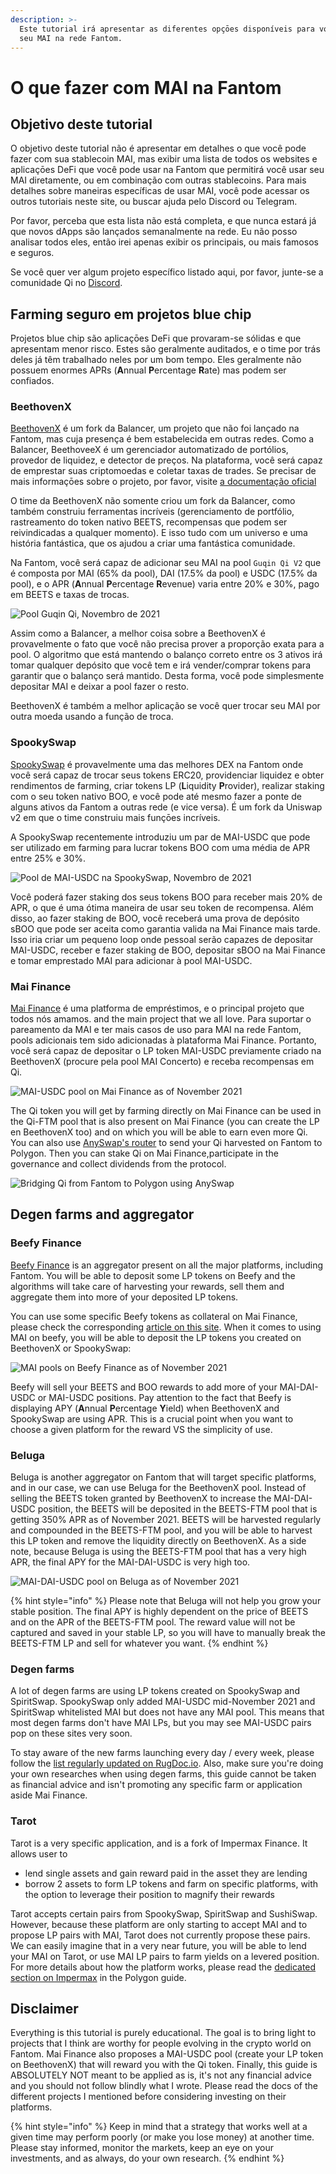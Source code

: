 ```yaml
---
description: >-
  Este tutorial irá apresentar as diferentes opçōes disponíveis para você usar o
  seu MAI na rede Fantom.
---
```


# O que fazer com MAI na Fantom

## Objetivo deste tutorial

O objetivo deste tutorial não é apresentar em detalhes o que você pode fazer com sua stablecoin MAI, mas exibir uma lista de todos os websites e aplicaçōes DeFi que você pode usar na Fantom que permitirá você usar seu MAI diretamente, ou em combinação com outras stablecoins. Para mais detalhes sobre maneiras específicas de usar MAI, você pode acessar os outros tutoriais neste site, ou buscar ajuda pelo Discord ou Telegram.

Por favor, perceba que esta lista não está completa, e que nunca estará já que novos dApps são lançados semanalmente na rede. Eu não posso analisar todos eles, então irei apenas exibir os principais, ou mais famosos e seguros.

Se você quer ver algum projeto específico listado aqui, por favor, junte-se a comunidade Qi no [Discord](https://discord.gg/mQq55j65xJ).

## Farming seguro em projetos blue chip

Projetos blue chip são aplicaçōes DeFi que provaram-se sólidas e que apresentam menor risco. Estes são geralmente auditados, e o time por trás deles já têm trabalhado neles por um bom tempo. Eles geralmente não possuem enormes APRs (**A**nnual **P**ercentage **R**ate) mas podem ser confiados.

### BeethovenX

[BeethovenX](https://app.beets.fi/#/) é um fork da Balancer, um projeto que não foi lançado na Fantom, mas cuja presença é bem estabelecida em outras redes. Como a Balancer, BeethoveeX é um gerenciador automatizado de portólios, provedor de liquidez, e detector de preços. Na plataforma, você será capaz de emprestar suas criptomoedas e coletar taxas de trades. Se precisar de mais informaçōes sobre o projeto, por favor, visite [a documentação oficial](https://docs.beethovenx.io)

O time da BeethovenX não somente criou um fork da Balancer, como também construiu ferramentas incríveis (gerenciamento de portfólio, rastreamento do token nativo BEETS, recompensas que podem ser reivindicadas a qualquer momento). E isso tudo com um universo e uma história fantástica, que os ajudou a criar uma fantástica comunidade.

Na Fantom, você será capaz de adicionar seu MAI na pool `Guqin Qi V2` que é composta por MAI (65% da pool), DAI (17.5% da pool) e USDC (17.5% da pool), e o APR (**A**nnual **P**ercentage **R**evenue) varia entre 20% e 30%, pago em BEETS e taxas de trocas.

![ Pool Guqin Qi, Novembro de 2021](../../.gitbook/assets/MAI-on-FTM.png)

Assim como a Balancer, a melhor coisa sobre a BeethovenX é provavelmente o fato que você não precisa prover a proporção exata para a pool. O algoritmo que está mantendo o balanço correto entre os 3 ativos irá tomar qualquer depósito que você tem e irá vender/comprar tokens para garantir que o balanço será mantido. Desta forma, você pode simplesmente depositar MAI e deixar a pool fazer o resto.

BeethovenX é também a melhor aplicação se você quer trocar seu MAI por outra moeda usando a função de troca.

### SpookySwap

[SpookySwap](https://spookyswap.finance) é provavelmente uma das melhores DEX na Fantom onde você será capaz de trocar seus tokens ERC20, providenciar liquidez e obter rendimentos de farming, criar tokens LP (**L**iquidity **P**rovider), realizar staking com o seu token nativo BOO, e você pode até mesmo fazer a ponte de alguns ativos da Fantom a outras rede (e vice versa). É um fork da Uniswap v2 em que o time construiu mais funçōes incríveis.

A SpookySwap recentemente introduziu um par de MAI-USDC que pode ser utilizado em farming para lucrar tokens BOO com uma média de APR entre 25% e 30%.

![Pool de MAI-USDC na SpookySwap, Novembro de 2021](../../.gitbook/assets/MAI-on-FTM-SpookySwap.png)

Você poderá fazer staking dos seus tokens BOO para receber mais 20% de APR, o que é uma ótima maneira de usar seu token de recompensa. Além disso, ao fazer staking de BOO, você receberá uma prova de depósito sBOO que pode ser aceita como garantia valida na Mai Finance mais tarde. Isso iria criar um pequeno loop onde pessoal serão capazes de depositar MAI-USDC, receber e fazer staking de BOO, depositar sBOO na Mai Finance e tomar emprestado MAI para adicionar à pool MAI-USDC.

### Mai Finance

[Mai Finance](https://app.mai.finance/farm) é uma platforma de empréstimos, e o principal projeto que todos nós amamos. and the main project that we all love. Para suportar o pareamento da MAI e ter mais casos de uso para MAI na rede Fantom, pools adicionais tem sido adicionadas à plataforma Mai Finance. Portanto, você será capaz de depositar o LP token MAI-USDC previamente criado na BeethovenX (procure pela pool MAI Concerto) e receba recompensas em Qi.

![MAI-USDC pool on Mai Finance as of November 2021](../../.gitbook/assets/MAI-on-FTM-Mai-Finance.png)

The Qi token you will get by farming directly on Mai Finance can be used in the Qi-FTM pool that is also present on Mai Finance (you can create the LP en BeethovenX too) and on which you will be able to earn even more Qi. You can also use [AnySwap's router](https://anyswap.exchange/#/router) to send your Qi harvested on Fantom to Polygon. Then you can stake Qi on Mai Finance,participate in the governance and collect dividends from the protocol.

![Bridging Qi from Fantom to Polygon using AnySwap](../../.gitbook/assets/MAI-on-FTM-Qi-Bridge.png)

## Degen farms and aggregator

### Beefy Finance

[Beefy Finance](https://app.beefy.finance/#/fantom) is an aggregator present on all the major platforms, including Fantom. You will be able to deposit some LP tokens on Beefy and the algorithms will take care of harvesting your rewards, sell them and aggregate them into more of your deposited LP tokens.

You can use some specific Beefy tokens as collateral on Mai Finance, please check the corresponding [article on this site](leverage-your-crypto-on-fantom.md#Leverage-your-mooScreamTokens-on-Mai-Finance). When it comes to using MAI on beefy, you will be able to deposit the LP tokens you created on BeethovenX or SpookySwap:

![MAI pools on Beefy Finance as of November 2021](../../.gitbook/assets/MAI-on-FTM-Beefy.png)

Beefy will sell your BEETS and BOO rewards to add more of your MAI-DAI-USDC or MAI-USDC positions. Pay attention to the fact that Beefy is displaying APY (**A**nnual **P**ercentage **Y**ield) when BeethovenX and SpookySwap are using APR. This is a crucial point when you want to choose a given platform for the reward VS the simplicity of use.

### Beluga

Beluga is another aggregator on Fantom that will target specific platforms, and in our case, we can use Beluga for the BeethovenX pool. Instead of selling the BEETS token granted by BeethovenX to increase the MAI-DAI-USDC position, the BEETS will be deposited in the BEETS-FTM pool that is getting 350% APR as of November 2021. BEETS will be harvested regularly and compounded in the BEETS-FTM pool, and you will be able to harvest this LP token and remove the liquidity directly on BeethovenX. As a side note, because Beluga is using the BEETS-FTM pool that has a very high APR, the final APY for the MAI-DAI-USDC is very high too.

![MAI-DAI-USDC pool on Beluga as of November 2021](../../.gitbook/assets/MAI-on-FTM-Beluga.png)

{% hint style="info" %}
Please note that Beluga will not help you grow your stable position. The final APY is highly dependent on the price of BEETS and on the APR of the BEETS-FTM pool. The reward value will not be captured and saved in your stable LP, so you will have to manually break the BEETS-FTM LP and sell for whatever you want.
{% endhint %}

### Degen farms

A lot of degen farms are using LP tokens created on SpookySwap and SpiritSwap. SpookySwap only added MAI-USDC mid-November 2021 and SpiritSwap whitelisted MAI but does not have any MAI pool. This means that most degen farms don't have MAI LPs, but you may see MAI-USDC pairs pop on these sites very soon.

To stay aware of the new farms launching every day / every week, please follow the [list regularly updated on RugDoc.io](https://rugdoc.io/chain/fantom/). Also, make sure you're doing your own researches when using degen farms, this guide cannot be taken as financial advice and isn't promoting any specific farm or application aside Mai Finance.

### Tarot

Tarot is a very specific application, and is a fork of Impermax Finance. It allows user to

* lend single assets and gain reward paid in the asset they are lending
* borrow 2 assets to form LP tokens and farm on specific platforms, with the option to leverage their position to magnify their rewards

Tarot accepts certain pairs from SpookySwap, SpiritSwap and SushiSwap. However, because these platform are only starting to accept MAI and to propose LP pairs with MAI, Tarot does not currently propose these pairs. We can easily imagine that in a very near future, you will be able to lend your MAI on Tarot, or use MAI LP pairs to farm yields on a levered position. For more details about how the platform works, please read the [dedicated section on Impermax](../../polygon-tutorials/what-to-do-with-mai-on-polygon.md#Impermax) in the Polygon guide.

## Disclaimer

Everything is this tutorial is purely educational. The goal is to bring light to projects that I think are worthy for people evolving in the crypto world on Fantom. Mai Finance also proposes a MAI-USDC pool (create your LP token on BeethovenX) that will reward you with the Qi token. Finally, this guide is ABSOLUTELY NOT meant to be applied as is, it's not any financial advice and you should not follow blindly what I wrote. Please read the docs of the different projects I mentioned before considering investing on their platforms.

{% hint style="info" %}
Keep in mind that a strategy that works well at a given time may perform poorly (or make you lose money) at another time. Please stay informed, monitor the markets, keep an eye on your investments, and as always, do your own research.
{% endhint %}
